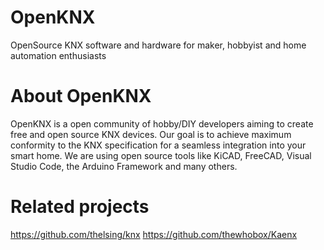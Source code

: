 # OpenKNX

OpenSource KNX software and hardware for maker, hobbyist and home automation enthusiasts

# About OpenKNX

OpenKNX is a open community of hobby/DIY developers aiming to create free and open source KNX devices.
Our goal is to achieve maximum conformity to the KNX specification for a seamless integration into your smart home.
We are using open source tools like KiCAD, FreeCAD, Visual Studio Code, the Arduino Framework and many others.

# Related projects

https://github.com/thelsing/knx
https://github.com/thewhobox/Kaenx
